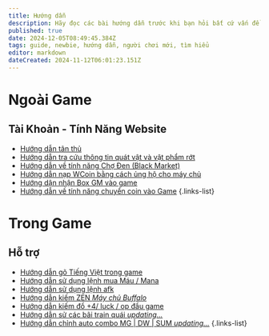 ```yaml
---
title: Hướng dẫn
description: Hãy đọc các bài hướng dẫn trước khi bạn hỏi bất cứ vấn đề nào nhé!
published: true
date: 2024-12-05T08:49:45.384Z
tags: guide, newbie, hướng dẫn, người chơi mới, tìm hiểu
editor: markdown
dateCreated: 2024-11-12T06:01:23.151Z
---
```


# Ngoài Game

## Tài Khoản - Tính Năng Website
- [Hướng dẫn tân thủ](/vi/guide/newbie)
- [Hướng dẫn tra cứu thông tin quát vật và vật phẩm rớt](/vi/guide/how-to-research-monsters-items)
- [Hướng dẫn về tính năng Chợ Đen (Black Market)](/vi/guide/black-market)
- [Hướng dẫn nạp WCoin bằng cách ủng hộ cho máy chủ](/vi/guide/how-to-donate)
- [Hướng dận nhận Box GM vào game](/vi/guide/box-gm)
- [Hướng dẫn về tính năng chuyển coin vào Game](/vi/guide/trainsfer-coin-to-game)
{.links-list}

# Trong Game
## Hỗ trợ
- [Hướng dẫn gõ Tiếng Việt trong game](/vi/guide/go-tieng-viet)
- [Hướng dẫn sử dụng lệnh mua Máu / Mana](/vi/guide/how-to-use-auto-buy-potion)
- [Hướng dẫn sử dụng lệnh afk](/vi/commands/afk)
- [Hướng dẫn kiếm ZEN *Máy chủ Buffalo*](/vi/guide/how-to-farm-zen-early-game)
- [Hướng dẫn kiếm đồ +4/ luck / op đầu game](/vi/guide/how-to-find-item-4-op)
- [Hướng dẫn sử các bãi train quái *updating...*](/vi/guide/how-to-find-spot-to-train)
- [Hướng dẫn chỉnh auto combo MG | DW | SUM *updating...*](/vi/guide/how-to-setting-auto-combo)
{.links-list}